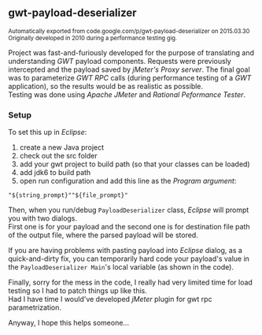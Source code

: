 ## gwt-payload-deserializer

<small>
Automatically exported from code.google.com/p/gwt-payload-deserializer on 2015.03.30
Originally developed in 2010 during a performance testing gig.
</small>


Project was fast-and-furiously developed for the purpose of translating and understanding _GWT_ payload components. 
Requests were previously intercepted and the payload saved by _jMeter's Proxy server_. 
The final goal was to parameterize _GWT RPC_ calls (during performance testing of a _GWT_ application), so the results 
would be as realistic as possible.  
Testing was done using _Apache JMeter_ and _Rational Peformance Tester_.

### Setup
To set this up in _Eclipse_:  
 1. create a new Java project
 2. check out the src folder
 3. add your gwt project to build path (so that your classes can be loaded)
 4. add jdk6 to build path
 5. open run configuration and add this line as the _Program argument_: 
 
 ```
 "${string_prompt}""${file_prompt}"
 ```
 
Then, when you run/debug `PayloadDeserializer` class, _Eclipse_ will prompt you with two dialogs.  
First one is for your payload and the second one is for destination file path of the output file, where the parsed payload will be stored.

If you are having problems with pasting payload into _Eclipse_ dialog, as a quick-and-dirty fix, you can temporarily hard code your payload's value in the `PayloadDeserializer Main`'s local variable (as shown in the code).

Finally, sorry for the mess in the code, I really had very limited time for load testing so I had to patch things up like this.  
Had I have time I would've developed _jMeter_ plugin for gwt rpc parametrization.


Anyway, I hope this helps someone...


